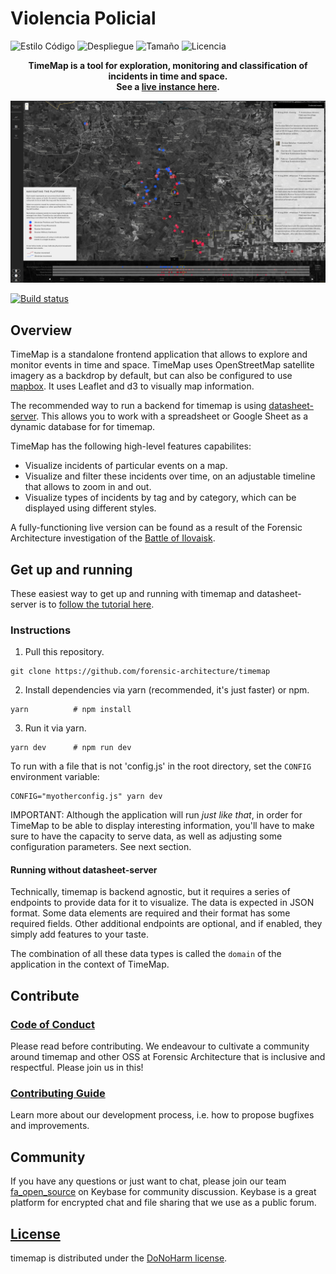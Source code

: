 # Violencia Policial

![Estilo Código](https://github.com/enflujo/070-violencia-policial/actions/workflows/estilo-codigo.yml/badge.svg)
![Despliegue](https://github.com/enflujo/070-violencia-policial/actions/workflows/ftp.yml/badge.svg)
![Tamaño](https://img.shields.io/github/repo-size/enflujo/070-violencia-policial?color=%235757f7&label=Tama%C3%B1o%20repo&logo=open-access&logoColor=white)
![Licencia](https://img.shields.io/github/license/enflujo/070-violencia-policial?label=Licencia&logo=open-source-initiative&logoColor=white)

<p align="center">
  <strong>TimeMap is a tool for exploration, monitoring and classification of incidents in time and space.<br>See a <a href="https://ilovaisk.forensic-architecture.org">live instance here</a>.</strong><br>
</p>

![](docs/example-timemap.png)

[![Build status](https://travis-ci.com/forensic-architecture/timemap.svg?branch=develop)](https://travis-ci.com/forensic-architecture/timemap)

## Overview

TimeMap is a standalone frontend application that allows to explore and monitor events in time and space. TimeMap uses OpenStreetMap satellite imagery as a backdrop by default, but can also be configured to use [mapbox](https://www.mapbox.com/). It uses Leaflet and d3 to visually map information.

The recommended way to run a backend for timemap is using [datasheet-server](https://github.com/forensic-architecture/datasheet-server). This allows you to work with a spreadsheet or Google Sheet as a dynamic database for for timemap.

TimeMap has the following high-level features capabilites:

- Visualize incidents of particular events on a map.
- Visualize and filter these incidents over time, on an adjustable timeline that allows to zoom in and out.
- Visualize types of incidents by tag and by category, which can be displayed using different styles.

A fully-functioning live version can be found as a result of the Forensic Architecture investigation of the [Battle of Ilovaisk](https://ilovaisk.forensic-architecture.org).

## Get up and running

These easiest way to get up and running with timemap and datasheet-server is to
[follow the tutorial here](https://forensic-architecture.org/investigation/timemap-for-cartographic-platforms).

### Instructions

1. Pull this repository.

```shell
git clone https://github.com/forensic-architecture/timemap
```

2. Install dependencies via yarn (recommended, it's just faster) or npm.

```shell
yarn          # npm install
```

3. Run it via yarn.

```shell
yarn dev      # npm run dev
```

To run with a file that is not 'config.js' in the root directory, set the `CONFIG` environment variable:

```
CONFIG="myotherconfig.js" yarn dev
```

IMPORTANT: Although the application will run _just like that_, in order for TimeMap to be able to display interesting information, you'll have to make sure to have the capacity to serve data, as well as adjusting some configuration parameters. See next section.

#### Running without datasheet-server

Technically, timemap is backend agnostic, but it requires a series of endpoints to provide data for it to visualize. The data is expected in JSON format. Some data elements are required and their format has some required fields. Other additional endpoints are optional, and if enabled, they simply add features to your taste.

The combination of all these data types is called the `domain` of the application in the context of TimeMap.

## Contribute

### [Code of Conduct](CODE_OF_CONDUCT.md)

Please read before contributing. We endeavour to cultivate a community around timemap and other OSS at Forensic Architecture that is inclusive and respectful. Please join us in this!

### [Contributing Guide](CONTRIBUTING.md)

Learn more about our development process, i.e. how to propose bugfixes and improvements.

## Community

If you have any questions or just want to chat, please join our team [fa_open_source](https://keybase.io/team/fa_open_source) on Keybase for community discussion. Keybase is a great platform for encrypted chat and file sharing that we use as a public forum.

## [License](LICENSE.md)

timemap is distributed under the [DoNoHarm license](https://github.com/raisely/NoHarm).
